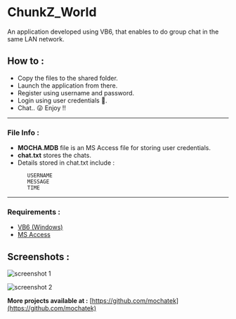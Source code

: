 # ChunkZ_World
An application developed using VB6,  that enables to do group chat in the same LAN network.

## How to :
- Copy the files to the shared folder.
- Launch the application from there.
- Register using username and password.
- Login using user credentials :closed_lock_with_key:.
- Chat.. :stuck_out_tongue_winking_eye: Enjoy !!

---

### File Info :
- **MOCHA.MDB** file is an MS Access file for storing user credentials.
- **chat.txt** stores the chats.
- Details stored in chat.txt include : 
  ```
     USERNAME
     MESSAGE
     TIME
    ```

---

### Requirements :
  * [VB6 (Windows)](https://www.microsoft.com/en-us/download/details.aspx?id=5721)  
  * [MS Access](https://microsoft-access-2010.en.softonic.com/)

## Screenshots :
![screenshot 1](https://github.com/mochatek/ChunkZ_World/blob/master/Screenshot1.PNG)

![screenshot 2](https://github.com/mochatek/ChunkZ_World/blob/master/Screenshot2.PNG)
  
**More projects available at :** [https://github.com/mochatek](https://github.com/mochatek)



  


